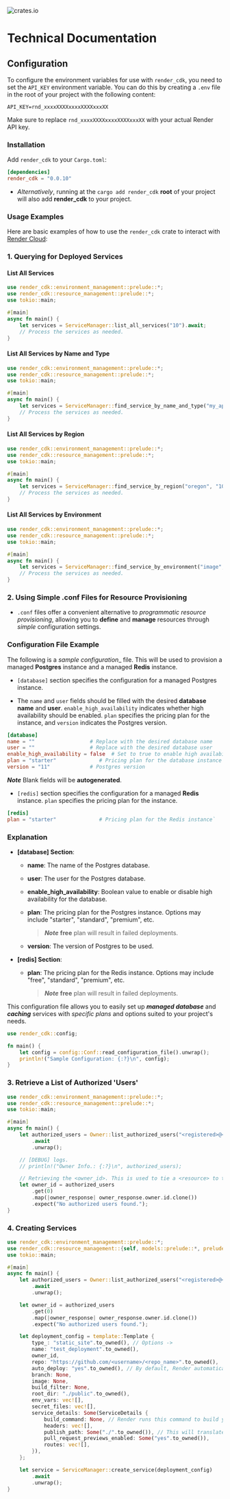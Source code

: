 ![crates.io](https://img.shields.io/crates/v/render_cdk.svg)

# Technical Documentation

## Configuration

To configure the environment variables for use with `render_cdk`, you need to set the `API_KEY` environment variable. You can do this by creating a `.env` file in the root of your project with the following content:

```.env
API_KEY=rnd_xxxxXXXXxxxxXXXXxxxXX
```

Make sure to replace `rnd_xxxxXXXXxxxxXXXXxxxXX` with your actual Render API key.

### Installation

Add `render_cdk` to your `Cargo.toml`:

```toml
[dependencies]
render_cdk = "0.0.10"
```

* _Alternatively_, running at the `cargo add render_cdk` **root** of your project will also add **render_cdk** to your project.

### Usage Examples

Here are basic examples of how to use the `render_cdk` crate to interact with [Render Cloud](https://render.com/):

### 1. Querying for Deployed Services

#### List All Services

```rust
use render_cdk::environment_management::prelude::*;
use render_cdk::resource_management::prelude::*;
use tokio::main;

#[main]
async fn main() {
    let services = ServiceManager::list_all_services("10").await;
    // Process the services as needed.
}
``` 

#### List All Services by Name and Type

```rust
use render_cdk::environment_management::prelude::*;
use render_cdk::resource_management::prelude::*;
use tokio::main;

#[main]
async fn main() {
    let services = ServiceManager::find_service_by_name_and_type("my_api", "web_service").await;
    // Process the services as needed.
}
```

#### List All Services by Region

```rust
use render_cdk::environment_management::prelude::*;
use render_cdk::resource_management::prelude::*;
use tokio::main;

#[main]
async fn main() {
    let services = ServiceManager::find_service_by_region("oregon", "10").await;
    // Process the services as needed.
}
```

#### List All Services by Environment

```rust
use render_cdk::environment_management::prelude::*;
use render_cdk::resource_management::prelude::*;
use tokio::main;

#[main]
async fn main() {
    let services = ServiceManager::find_service_by_environment("image", "10").await;
    // Process the services as needed.
}
```

### 2. Using Simple .conf Files for Resource Provisioning

* `.conf` files offer a convenient alternative to _programmatic resource provisioning_, allowing you to **define** and **manage** resources through _simple_ configuration settings.

### Configuration File Example

The following is a _sample configuration__ file. This will be used to provision a managed **Postgres** instance and a managed **Redis** instance.

* `[database]` section specifies the configuration for a managed Postgres instance.

* The `name` and `user` fields should be filled with the desired **database name** and **user**.
`enable_high_availability` indicates whether high availability should be enabled.
`plan` specifies the pricing plan for the instance, and `version` indicates the Postgres version.

```conf
[database]
name = ""                  # Replace with the desired database name 
user = ""                  # Replace with the desired database user
enable_high_availability = false  # Set to true to enable high availability
plan = "starter"              # Pricing plan for the database instance
version = "11"             # Postgres version
```

**_Note_** Blank fields will be  **autogenerated**.

* `[redis]` section specifies the configuration for a managed **Redis** instance.
 `plan` specifies the pricing plan for the instance.

```conf
[redis]
plan = "starter"              # Pricing plan for the Redis instance` 
```

### Explanation

* **[database] Section**:

  * **name**: The name of the Postgres database.
  * **user**: The user for the Postgres database.
  * **enable_high_availability**: Boolean value to enable or disable high availability for the database.
  * **plan**: The pricing plan for the Postgres instance. Options may include "starter", "standard", "premium", etc.

    > **_Note_** **free** plan will result in failed deployments.

  * **version**: The version of Postgres to be used.
* **[redis] Section**:

  * **plan**: The pricing plan for the Redis instance. Options may include "free", "standard", "premium", etc.

    > **_Note_** **free** plan will result in failed deployments.

This configuration file allows you to easily set up _**managed database**_ and _**caching**_ services with _specific plans_ and options suited to your project's needs.

```rust
use render_cdk::config;

fn main() {
    let config = config::Conf::read_configuration_file().unwrap();
    println!("Sample Configuration: {:?}\n", config);
}
```

### 3. Retrieve a List of Authorized 'Users'

```rust
use render_cdk::environment_management::prelude::*;
use render_cdk::resource_management::prelude::*;
use tokio::main;

#[main]
async fn main() {
    let authorized_users = Owner::list_authorized_users("<registered>@<email>.com", "100")
        .await
        .unwrap();

    // [DEBUG] logs.
    // println!("Owner Info.: {:?}\n", authorized_users);

    // Retrieving the <owner_id>. This is used to tie a <resource> to the user who created it.
    let owner_id = authorized_users
        .get(0)
        .map(|owner_response| owner_response.owner.id.clone())
        .expect("No authorized users found.");
}
```

### 4. Creating Services

```rust
use render_cdk::environment_management::prelude::*;
use render_cdk::resource_management::{self, models::prelude::*, prelude::*};
use tokio::main;

#[main]
async fn main() {
    let authorized_users = Owner::list_authorized_users("<registered>@<email>.com", "100")
        .await
        .unwrap();

    let owner_id = authorized_users
        .get(0)
        .map(|owner_response| owner_response.owner.id.clone())
        .expect("No authorized users found.");

    let deployment_config = template::Template {
        type_: "static_site".to_owned(), // Options ->
        name: "test_deployment".to_owned(),
        owner_id,
        repo: "https://github.com/<username>/<repo_name>".to_owned(),
        auto_deploy: "yes".to_owned(), // By default, Render automatically deploys your service whenever you update its code or configuration.
        branch: None,
        image: None,
        build_filter: None,
        root_dir: "./public".to_owned(),
        env_vars: vec![],
        secret_files: vec![],
        service_details: Some(ServiceDetails {
            build_command: None, // Render runs this command to build your app before each deploy e.g npm run build, yarn build.
            headers: vec![],
            publish_path: Some("./".to_owned()), // This will translate to /public/
            pull_request_previews_enabled: Some("yes".to_owned()),
            routes: vec![],
        }),
    };

    let service = ServiceManager::create_service(deployment_config)
        .await
        .unwrap();
}
```
